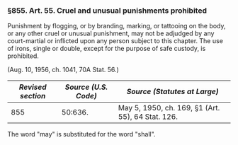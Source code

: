 ### §855. Art. 55. Cruel and unusual punishments prohibited ###

Punishment by flogging, or by branding, marking, or tattooing on the body, or any other cruel or unusual punishment, may not be adjudged by any court-martial or inflicted upon any person subject to this chapter. The use of irons, single or double, except for the purpose of safe custody, is prohibited.

(Aug. 10, 1956, ch. 1041, 70A Stat. 56.)

|*Revised section*|*Source (U.S. Code)*|          *Source (Statutes at Large)*           |
|-----------------|--------------------|-------------------------------------------------|
|       855       |      50:636.       |May 5, 1950, ch. 169, §1 (Art. 55), 64 Stat. 126.|

The word "may" is substituted for the word "shall".
